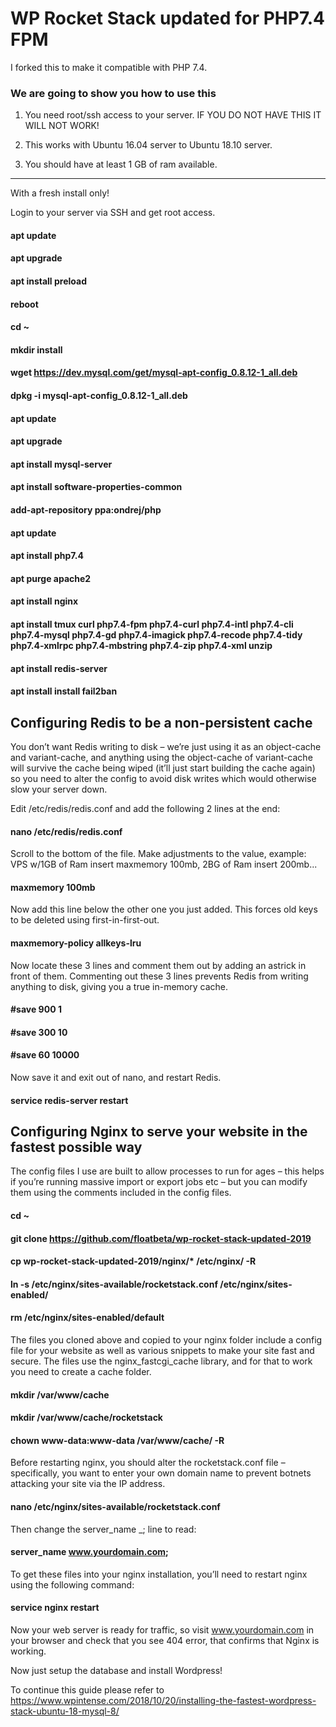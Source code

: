 # WP Rocket Stack updated for PHP7.4 FPM
I forked this to make it compatible with PHP 7.4.

### We are going to show you how to use this

1. You need root/ssh access to your server. IF YOU DO NOT HAVE THIS IT WILL NOT WORK!

2. This works with Ubuntu 16.04 server to Ubuntu 18.10 server.

3. You should have at least 1 GB of ram available.

------------------------------------------------------------------------------------------------------------------

With a fresh install only!

Login to your server via SSH and get root access.

#### apt update
#### apt upgrade
#### apt install preload
#### reboot
#### cd ~
#### mkdir install
#### wget https://dev.mysql.com/get/mysql-apt-config_0.8.12-1_all.deb
#### dpkg -i mysql-apt-config_0.8.12-1_all.deb
#### apt update
#### apt upgrade
#### apt install mysql-server
#### apt install software-properties-common
#### add-apt-repository ppa:ondrej/php
#### apt update
#### apt install php7.4
#### apt purge apache2
#### apt install nginx
#### apt install tmux curl php7.4-fpm php7.4-curl php7.4-intl php7.4-cli php7.4-mysql php7.4-gd php7.4-imagick php7.4-recode php7.4-tidy php7.4-xmlrpc php7.4-mbstring php7.4-zip php7.4-xml unzip

#### apt install redis-server
#### apt install install fail2ban

## Configuring Redis to be a non-persistent cache

You don’t want Redis writing to disk – we’re just using it as an object-cache and variant-cache, and anything using the object-cache of variant-cache will survive the cache being wiped (it’ll just start building the cache again) so you need to alter the config to avoid disk writes which would otherwise slow your server down.

Edit /etc/redis/redis.conf and add the following 2 lines at the end:

#### nano /etc/redis/redis.conf

Scroll to the bottom of the file.
Make adjustments to the value, example: VPS w/1GB of Ram insert maxmemory 100mb, 2BG of Ram insert 200mb...

#### maxmemory 100mb

Now add this line below the other one you just added. This forces old keys to be deleted using first-in-first-out.

#### maxmemory-policy allkeys-lru

Now locate these 3 lines and comment them out by adding an astrick in front of them.
Commenting out these 3 lines prevents Redis from writing anything to disk, giving you a true in-memory cache.

#### #save 900 1
#### #save 300 10
#### #save 60 10000

Now save it and exit out of nano, and restart Redis.

#### service redis-server restart

## Configuring Nginx to serve your website in the fastest possible way

The config files I use are built to allow processes to run for ages – this helps if you’re running massive import or export jobs etc – but you can modify them using the comments included in the config files.

#### cd ~
#### git clone https://github.com/floatbeta/wp-rocket-stack-updated-2019
#### cp wp-rocket-stack-updated-2019/nginx/* /etc/nginx/ -R
#### ln -s /etc/nginx/sites-available/rocketstack.conf /etc/nginx/sites-enabled/
#### rm /etc/nginx/sites-enabled/default

The files you cloned above and copied to your nginx folder include a config file for your website as well as various snippets to make your site fast and secure. The files use the nginx_fastcgi_cache library, and for that to work you need to create a cache folder.

#### mkdir /var/www/cache
#### mkdir /var/www/cache/rocketstack
#### chown www-data:www-data /var/www/cache/ -R

Before restarting nginx, you should alter the rocketstack.conf file – specifically, you want to enter your own domain name to prevent botnets attacking your site via the IP address.

#### nano /etc/nginx/sites-available/rocketstack.conf

Then change the server_name _; line to read:

#### server_name www.yourdomain.com;

To get these files into your nginx installation, you’ll need to restart nginx using the following command:

#### service nginx restart

Now your web server is ready for traffic, so visit www.yourdomain.com in your browser and check that you see 404 error, that confirms that Nginx is working.

Now just setup the database and install Wordpress!

To continue this guide please refer to https://www.wpintense.com/2018/10/20/installing-the-fastest-wordpress-stack-ubuntu-18-mysql-8/

